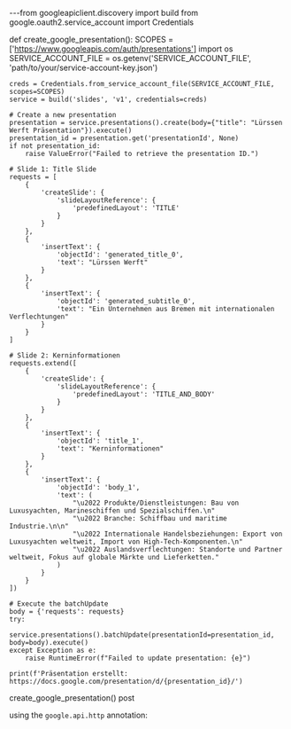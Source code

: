 ---from googleapiclient.discovery import build
from google.oauth2.service_account import Credentials

def create_google_presentation():
    SCOPES = ['https://www.googleapis.com/auth/presentations']
    import os
SERVICE_ACCOUNT_FILE = os.getenv('SERVICE_ACCOUNT_FILE', 'path/to/your/service-account-key.json')

    creds = Credentials.from_service_account_file(SERVICE_ACCOUNT_FILE, scopes=SCOPES)
    service = build('slides', 'v1', credentials=creds)

    # Create a new presentation
    presentation = service.presentations().create(body={"title": "Lürssen Werft Präsentation"}).execute()
    presentation_id = presentation.get('presentationId', None)
    if not presentation_id:
        raise ValueError("Failed to retrieve the presentation ID.")

    # Slide 1: Title Slide
    requests = [
        {
            'createSlide': {
                'slideLayoutReference': {
                    'predefinedLayout': 'TITLE'
                }
            }
        },
        {
            'insertText': {
                'objectId': 'generated_title_0',
                'text': "Lürssen Werft"
            }
        },
        {
            'insertText': {
                'objectId': 'generated_subtitle_0',
                'text': "Ein Unternehmen aus Bremen mit internationalen Verflechtungen"
            }
        }
    ]

    # Slide 2: Kerninformationen
    requests.extend([
        {
            'createSlide': {
                'slideLayoutReference': {
                    'predefinedLayout': 'TITLE_AND_BODY'
                }
            }
        },
        {
            'insertText': {
                'objectId': 'title_1',
                'text': "Kerninformationen"
            }
        },
        {
            'insertText': {
                'objectId': 'body_1',
                'text': (
                    "\u2022 Produkte/Dienstleistungen: Bau von Luxusyachten, Marineschiffen und Spezialschiffen.\n"
                    "\u2022 Branche: Schiffbau und maritime Industrie.\n\n"
                    "\u2022 Internationale Handelsbeziehungen: Export von Luxusyachten weltweit, Import von High-Tech-Komponenten.\n"
                    "\u2022 Auslandsverflechtungen: Standorte und Partner weltweit, Fokus auf globale Märkte und Lieferketten."
                )
            }
        }
    ])

    # Execute the batchUpdate
    body = {'requests': requests}
    try:
        service.presentations().batchUpdate(presentationId=presentation_id, body=body).execute()
    except Exception as e:
        raise RuntimeError(f"Failed to update presentation: {e}")

    print(f'Präsentation erstellt: https://docs.google.com/presentation/d/{presentation_id}/')

create_google_presentation()
post


using the `google.api.http` annotation:


